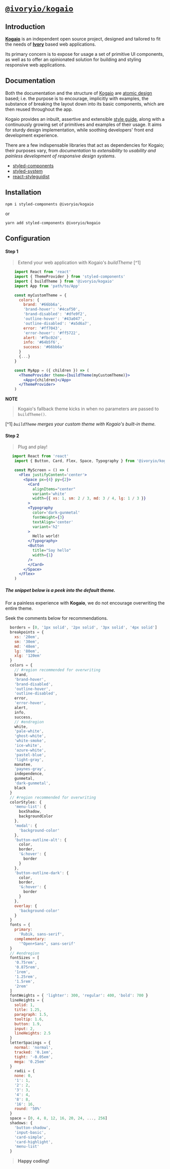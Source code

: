 # [`@ivoryio/kogaio`][1]

## Introduction

**[Kogaio][1]** is an independent open source project,
designed and tailored to fit the needs of
**[Ivory][2]** based web applications.

Its primary concern is to expose for usage a set of primitive UI components,
as well as to offer an opinionated solution for building and styling responsive web applications.

[1]: https://ivoryio.github.io/factory 'Kogaio'
[2]: https://www.ivory.io/ 'Ivory.io'

## Documentation

Both the documentation and the structure of [Kogaio][1] are [atomic design][2] based; i.e. the purpose is to encourage, implicitly with examples, the substance of breaking the layout down into its basic components, which are then reused throughout the app.

Kogaio provides an inbuilt, assertive and extensible [style guide][6], along with a continuously growing set of primitives and examples of their usage.
It aims for sturdy design implementation, while soothing developers' front end development experience.

There are a few indispensable libraries that act as dependencies for Kogaio; their purposes vary, from _documentation_ to _extensibility_ to _usability and painless development of responsive design systems_.

- [styled-components][3]
- [styled-system][4]
- [react-styleguidist][5]

[1]: https://ivoryio.github.io/factory/#documentation 'Ivory documentation'
[2]: http://atomicdesign.bradfrost.com/chapter-2/ 'Brad Frost - Atomic design'
[3]: https://www.styled-components.com/docs 'Styled components'
[4]: https://styled-system.com/getting-started 'Styled System'
[5]: https://react-styleguidist.js.org/docs/getting-started.html 'React Styleguidist'
[6]: https://github.com/ivoryio/design-system 'Ivory Design System'

## Installation

```
npm i styled-components @ivoryio/kogaio
```

or

```
yarn add styled-components @ivoryio/kogaio
```

## Configuration

#### **Step 1**

> Extend your web application with Kogaio's _buildTheme_ [^1]

```jsx static
    import React from 'react'
    import { ThemeProvider } from 'styled-components'
    import { buildTheme } from '@ivoryio/kogaio'
    import App from 'path/to/App'

    const myCustomTheme = {
      colors: {
        brand: '#66bb6a',
        'brand-hover': '#4caf50',
        'brand-disabled': '#dfe9f2',
        'outline-hover': '#43a047',
        'outline-disabled': '#a5d6a7',
        error: '#ff7043',
        'error-hover': '#ff5722',
        alert: '#fbc02d',
        info: '#64b5f6',
        success: '#66bb6a'
      }
      {...}
    }

    const MyApp = ({ children }) => (
      <ThemeProvider theme={buildTheme(myCustomTheme)}>
        <App>{children}</App>
      </ThemeProvider>
    )
```

**NOTE**

> Kogaio's fallback theme kicks in when no parameters are passed to `buildTheme()`.

[^1] _<span style="font-size: 14px;">`buildTheme` merges your custom theme with Kogaio's built-in theme.</span>_

#### **Step 2**

> Plug and play!

```jsx static
   import React from 'react'
    import { Button, Card, Flex, Space, Typography } from '@ivoryio/kogaio'

    const MyScreen = () => (
      <Flex justifyContent='center'>
        <Space px={4} py={2}>
          <Card
            alignItems="center"
            variant='white'
            width={{ xs: 1, sm: 2 / 3, md: 3 / 4, lg: 1 / 3 }}
          >
          <Typography
            color='dark-gunmetal'
            fontWeight={3}
            textAlign='center'
            variant='h2'
          >
            Hello world!
          </Typography>
          <Button
            title="Say hello"
            width={1}
          />
          </Card>
        </Space>
      </Flex>
    )
```

##### _The snippet below is a peek into the default theme._

For a painless experience with **Kogaio**, we do not encourage overwriting the entire theme.

Seek the comments below for recommendations.

```jsx static
  borders = [0, '1px solid', '2px solid', '3px solid', '4px solid']
  breakpoints = {
    xs: '20em',
    sm: '30em',
    md: '48em',
    lg: '80em',
    xlg: '120em'
  }
  colors = {
    // #region recommended for overwriting
    brand,
    'brand-hover',
    'brand-disabled',
    'outline-hover',
    'outline-disabled',
    error,
    'error-hover',
    alert,
    info,
    success,
    // #endregion
    white,
    'pale-white',
    'ghost-white',
    'white-smoke',
    'ice-white',
    'azure-white',
    'pastel-blue',
    'light-gray',
    manatee,
    'paynes-gray',
    independence,
    gunmetal,
    'dark-gunmetal',
    black
  }
  // #region recommended for overwriting
  colorStyles: {
    'menu-list': {
      boxShadow,
      backgroundColor
    },
    'modal': {
      'background-color'
    },
    'button-outline-alt': {
      color,
      border,
      '&:hover': {
        border
      }
    },
    'button-outline-dark': {
      color,
      border,
      '&:hover': {
        border
      }
    },
    overlay: {
      'background-color'
    }
  }
  fonts = {
    primary:
      'Rubik, sans-serif',
    complementary:
      '"Open+Sans", sans-serif'
  }
  // #endregion
  fontSizes = [
    '0.75rem',
    '0.875rem',
    '1rem',
    '1.25rem',
    '1.5rem',
    '2rem'
  ]
  fontWeights = { 'lighter': 300, 'regular': 400, 'bold': 700 }
  lineHeights = {
    solid: 1,
    title: 1.25,
    paragraph: 1.5,
    tooltip: 1.6,
    button: 1.9,
    input: 2,
    lineHeights: 2.5
  }
  letterSpacings = {
    normal: 'normal',
    tracked: '0.1em',
    tight: '-0.05em',
    mega: '0.25em'
  }
    radii = {
    none: 0,
    '1': 1,
    '2': 2,
    '3': 3,
    '4': 4,
    '8': 8,
    '16': 16,
    round: '50%'
  }
  space = [0, 4, 8, 12, 16, 20, 24, ..., 256]
  shadows: {
    'button-shadow',
    'input-basic',
    'card-simple',
    'card-highlight',
    'menu-list'
  }
```

> **Happy coding!**
